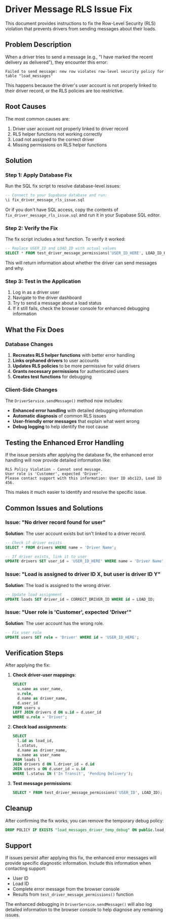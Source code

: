 # Driver Message RLS Issue Fix

This document provides instructions to fix the Row-Level Security (RLS) violation that prevents drivers from sending messages about their loads.

## Problem Description

When a driver tries to send a message (e.g., "I have marked the recent delivery as delivered"), they encounter this error:

```
Failed to send message: new row violates row-level security policy for table "load_messages"
```

This happens because the driver's user account is not properly linked to their driver record, or the RLS policies are too restrictive.

## Root Causes

The most common causes are:
1. Driver user account not properly linked to driver record
2. RLS helper functions not working correctly  
3. Load not assigned to the correct driver
4. Missing permissions on RLS helper functions

## Solution

### Step 1: Apply Database Fix

Run the SQL fix script to resolve database-level issues:

```sql
-- Connect to your Supabase database and run:
\i fix_driver_message_rls_issue.sql
```

Or if you don't have SQL access, copy the contents of `fix_driver_message_rls_issue.sql` and run it in your Supabase SQL editor.

### Step 2: Verify the Fix

The fix script includes a test function. To verify it worked:

```sql
-- Replace USER_ID and LOAD_ID with actual values
SELECT * FROM test_driver_message_permissions('USER_ID_HERE', LOAD_ID_HERE);
```

This will return information about whether the driver can send messages and why.

### Step 3: Test in the Application

1. Log in as a driver user
2. Navigate to the driver dashboard
3. Try to send a message about a load status
4. If it still fails, check the browser console for enhanced debugging information

## What the Fix Does

### Database Changes

1. **Recreates RLS helper functions** with better error handling
2. **Links orphaned drivers** to user accounts  
3. **Updates RLS policies** to be more permissive for valid drivers
4. **Grants necessary permissions** for authenticated users
5. **Creates test functions** for debugging

### Client-Side Changes

The `DriverService.sendMessage()` method now includes:

- **Enhanced error handling** with detailed debugging information
- **Automatic diagnosis** of common RLS issues
- **User-friendly error messages** that explain what went wrong
- **Debug logging** to help identify the root cause

## Testing the Enhanced Error Handling

If the issue persists after applying the database fix, the enhanced error handling will now provide detailed information like:

```
RLS Policy Violation - Cannot send message. 
User role is 'Customer', expected 'Driver'. 
Please contact support with this information: User ID abc123, Load ID 456.
```

This makes it much easier to identify and resolve the specific issue.

## Common Issues and Solutions

### Issue: "No driver record found for user"
**Solution**: The user account exists but isn't linked to a driver record.
```sql
-- Check if driver exists
SELECT * FROM drivers WHERE name = 'Driver Name';

-- If driver exists, link it to user
UPDATE drivers SET user_id = 'USER_ID_HERE' WHERE name = 'Driver Name';
```

### Issue: "Load is assigned to driver ID X, but user is driver ID Y"
**Solution**: The load is assigned to the wrong driver.
```sql
-- Update load assignment
UPDATE loads SET driver_id = CORRECT_DRIVER_ID WHERE id = LOAD_ID;
```

### Issue: "User role is 'Customer', expected 'Driver'"
**Solution**: The user account has the wrong role.
```sql
-- Fix user role
UPDATE users SET role = 'Driver' WHERE id = 'USER_ID_HERE';
```

## Verification Steps

After applying the fix:

1. **Check driver-user mappings**:
   ```sql
   SELECT 
     u.name as user_name,
     u.role,
     d.name as driver_name,
     d.user_id
   FROM users u
   LEFT JOIN drivers d ON u.id = d.user_id
   WHERE u.role = 'Driver';
   ```

2. **Check load assignments**:
   ```sql
   SELECT 
     l.id as load_id,
     l.status,
     d.name as driver_name,
     u.name as user_name
   FROM loads l
   JOIN drivers d ON l.driver_id = d.id
   JOIN users u ON d.user_id = u.id
   WHERE l.status IN ('In Transit', 'Pending Delivery');
   ```

3. **Test message permissions**:
   ```sql
   SELECT * FROM test_driver_message_permissions('USER_ID', LOAD_ID);
   ```

## Cleanup

After confirming the fix works, you can remove the temporary debug policy:

```sql
DROP POLICY IF EXISTS "load_messages_driver_temp_debug" ON public.load_messages;
```

## Support

If issues persist after applying this fix, the enhanced error messages will provide specific diagnostic information. Include this information when contacting support:

- User ID
- Load ID  
- Complete error message from the browser console
- Results from `test_driver_message_permissions()` function

The enhanced debugging in `DriverService.sendMessage()` will also log detailed information to the browser console to help diagnose any remaining issues.
